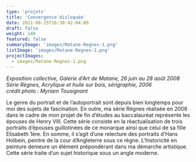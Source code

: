 ```yaml
---
type: 'projets'
title: 'Convergence disloquée'
date: 2021-08-25T16:30:42-04:00
draft: false
weight: 140
featured: false
summaryImage: 'images/Matane-Regnes-1.png'
listImage: 'images/Matane-Regnes-1.png'
projectImages:
  - images/Matane-Regnes-1.png
---
```


_Exposition collective, Galerie d&rsquo;Art de Matane, 26 juin au 28 août 2008  
Série Règnes, Acrylique et huile sur bois, sérigraphie, 2006  
crédit photo : Myriam Tousignant_

Le genre du portrait et de l&rsquo;autoportrait sont depuis bien longtemps pour moi des sujets de fascination. En outre, ma série Règnes réalisée en 2006 dans le cadre de mon projet de fin d’études au baccalauréat représente les épouses de Henry VIII. Cette série consiste en la réactualisation de trois portraits d&rsquo;épouses guillotinées de ce monarque ainsi que celui de sa fille Elisabeth 1ère. En somme, il s&rsquo;agit d&rsquo;une relecture des portraits d&rsquo;Hans Holbein, peintre de la cour d’Angleterre sous ce règne. L&rsquo;historicité en peinture demeure un élément prépondérant dans ma démarche artistique. Cette série traite d&rsquo;un sujet historique sous un angle moderne.

